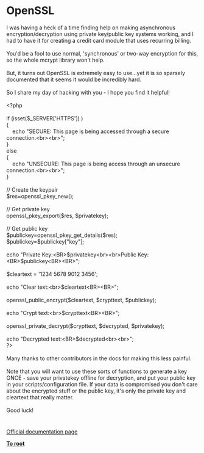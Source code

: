 # OpenSSL




<div class="phpcode"><span class="html">
I was having a heck of a time finding help on making asynchronous encryption/decryption using private key/public key systems working, and I had to have it for creating a credit card module that uses recurring billing.<br><br>You&apos;d be a fool to use normal, &apos;synchronous&apos; or two-way encryption for this, so the whole mcrypt library won&apos;t help.<br><br>But, it turns out OpenSSL is extremely easy to use...yet it is so sparsely documented that it seems it would be incredibly hard.<br><br>So I share my day of hacking with you - I hope you find it helpful!<br><br><span class="default">&lt;?php<br><br></span><span class="keyword">if (isset(</span><span class="default">$_SERVER</span><span class="keyword">[</span><span class="string">&apos;HTTPS&apos;</span><span class="keyword">]) )<br>{<br>&#xA0; &#xA0; echo </span><span class="string">&quot;SECURE: This page is being accessed through a secure connection.&lt;br&gt;&lt;br&gt;&quot;</span><span class="keyword">;<br>}<br>else<br>{<br>&#xA0; &#xA0; echo </span><span class="string">&quot;UNSECURE: This page is being access through an unsecure connection.&lt;br&gt;&lt;br&gt;&quot;</span><span class="keyword">;<br>}<br><br></span><span class="comment">// Create the keypair<br></span><span class="default">$res</span><span class="keyword">=</span><span class="default">openssl_pkey_new</span><span class="keyword">();<br><br></span><span class="comment">// Get private key<br></span><span class="default">openssl_pkey_export</span><span class="keyword">(</span><span class="default">$res</span><span class="keyword">, </span><span class="default">$privatekey</span><span class="keyword">);<br><br></span><span class="comment">// Get public key<br></span><span class="default">$publickey</span><span class="keyword">=</span><span class="default">openssl_pkey_get_details</span><span class="keyword">(</span><span class="default">$res</span><span class="keyword">);<br></span><span class="default">$publickey</span><span class="keyword">=</span><span class="default">$publickey</span><span class="keyword">[</span><span class="string">&quot;key&quot;</span><span class="keyword">];<br><br>echo </span><span class="string">&quot;Private Key:&lt;BR&gt;</span><span class="default">$privatekey</span><span class="string">&lt;br&gt;&lt;br&gt;Public Key:&lt;BR&gt;</span><span class="default">$publickey</span><span class="string">&lt;BR&gt;&lt;BR&gt;&quot;</span><span class="keyword">;<br><br></span><span class="default">$cleartext </span><span class="keyword">= </span><span class="string">&apos;1234 5678 9012 3456&apos;</span><span class="keyword">;<br><br>echo </span><span class="string">&quot;Clear text:&lt;br&gt;</span><span class="default">$cleartext</span><span class="string">&lt;BR&gt;&lt;BR&gt;&quot;</span><span class="keyword">;<br><br></span><span class="default">openssl_public_encrypt</span><span class="keyword">(</span><span class="default">$cleartext</span><span class="keyword">, </span><span class="default">$crypttext</span><span class="keyword">, </span><span class="default">$publickey</span><span class="keyword">);<br><br>echo </span><span class="string">&quot;Crypt text:&lt;br&gt;</span><span class="default">$crypttext</span><span class="string">&lt;BR&gt;&lt;BR&gt;&quot;</span><span class="keyword">;<br><br></span><span class="default">openssl_private_decrypt</span><span class="keyword">(</span><span class="default">$crypttext</span><span class="keyword">, </span><span class="default">$decrypted</span><span class="keyword">, </span><span class="default">$privatekey</span><span class="keyword">);<br><br>echo </span><span class="string">&quot;Decrypted text:&lt;BR&gt;</span><span class="default">$decrypted</span><span class="string">&lt;br&gt;&lt;br&gt;&quot;</span><span class="keyword">;<br></span><span class="default">?&gt;<br></span><br>Many thanks to other contributors in the docs for making this less painful.<br><br>Note that you will want to use these sorts of functions to generate a key ONCE - save your privatekey offline for decryption, and put your public key in your scripts/configuration file. If your data is compromised you don&apos;t care about the encrypted stuff or the public key, it&apos;s only the private key and cleartext that really matter.<br><br>Good luck!</span>
</div>
  

#

[Official documentation page](https://www.php.net/manual/en/book.openssl.php)

**[To root](/README.md)**